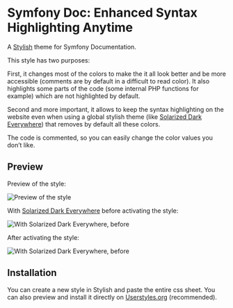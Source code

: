 Symfony Doc: Enhanced Syntax Highlighting Anytime
=================

A [Stylish](https://addons.mozilla.org/firefox/addon/stylish/) theme for Symfony Documentation. 

This style has two purposes:

First, it changes most of the colors to make the it all look better and be more accessible (comments are by default in a difficult to read color). It also highlights some parts of the code (some internal PHP functions for example) which are not highlighted by default.

Second and more important, it allows to keep the syntax highlighting on the website even when using a global stylish theme (like [Solarized Dark Everywhere](http://userstyles.org/styles/98305/solarized-dark-everywhere)) that removes by default all these colors.

The code is commented, so you can easily change the color values you don’t like.

Preview
-------
Preview of the style:

![Preview of the style](http://i.imgur.com/9Uzpvly.png)

With [Solarized Dark Everywhere](http://userstyles.org/styles/98305/solarized-dark-everywhere) before  activating the style:

![With Solarized Dark Everywhere, before](http://i.imgur.com/xUzB3Qu.png)

After activating the style:

![With Solarized Dark Everywhere, before](http://i.imgur.com/JasqaxW.png)

Installation
------------

You can create a new style in Stylish and paste the entire css sheet. You can also preview and install it directly on [Userstyles.org](http://userstyles.org/styles/99771/symfony-doc-enhanced-syntax-highlighting-anytime) (recommended).

